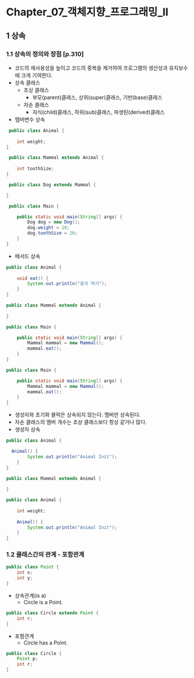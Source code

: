 # Chapter_07_객체지향_프로그래밍_II

## 1 상속

### 1.1 상속의 정의와 장점 [p.310]

* 코드의 재사용성을 높이고 코드의 중복을 제거하여 프로그램의 생산성과 유지보수에 크게 기여한다.
* 상속 클래스
  - 조상 클래스
    - 부모(parent)클래스, 상위(super)클래스, 기반(base)클래스
  - 자손 클래스
    - 자식(child)클래스, 하위(sub)클래스, 파생된(derived)클래스
* 멤버변수 상속
```java
 public class Animal {    
        
    int weight;
}
```
```java
 public class Mammal extends Animal {
    
    int toothSize;
}
```
```java
 public class Dog extends Mammal {

}
```
```java
 public class Main {

    public static void main(String[] args) {
        Dog dog = new Dog();
        dog.weight = 10;
        dog.toothSize = 20;
    }
}
```
* 메서드 상속
```java
public class Animal {    
        
    void eat() {
        System.out.println("음식 먹기");
    }
}
```
```java
public class Mammal extends Animal {    
    
}
```
```java
public class Main {

    public static void main(String[] args) {
        Mammal mammal = new Mammal();
        mammal.eat();
    }
}
```
```java
public class Main {

    public static void main(String[] args) {
        Mammal mammal = new Mammal();
        mammal.eat();
    }
}
```
* 생성자와 초기화 블럭은 상속되지 않는다. 멤버만 상속된다.
* 자손 클래스의 멤버 개수는 조상 클래스보다 항상 같거나 많다.
* 생성자 상속
```java
public class Animal {    

  Animal() {
        System.out.println("Animal Init");
    }
}
```
```java
public class Mammal extends Animal {    
    
}
```
```java
public class Animal {    
        
    int weight;
    
    Animal() {
        System.out.println("Animal Init");
    }
}
```
### 1.2 클래스간의 관계 - 포함관계
```java
public class Point {
    int x;
    int y;
}
```
* 상속관계(is a)
  - Circle is a Point.
```java
public class Circle extends Point {    
    int r;
}
```
* 포함관계
  - Circle has a Point.
```java
public class Circle {
    Point p;
    int r;
}
```
